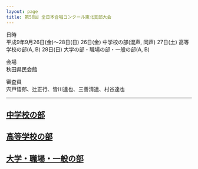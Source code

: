 ```yaml
---
layout: page
title: 第50回 全日本合唱コンクール東北支部大会
---
```

日時  
平成9年9月26日(金)〜28日(日)
26日(金) 中学校の部(混声, 同声)
27日(土) 高等学校の部(A, B)
28日(日) 大学の部・職場の部・一般の部(A, B)

会場  
秋田県民会館

審査員  
宍戸悟郎、辻正行、皆川達也、三善清達、村谷達也

------------------------------------------------------------------------

[中学校の部](../tohoku-junior/)
--------------------------------------------------------------------

[高等学校の部](../tohoku-senior/)
----------------------------------------------------------------------

[大学・職場・一般の部](../tohoku-other/)
-----------------------------------------------------------------------------
